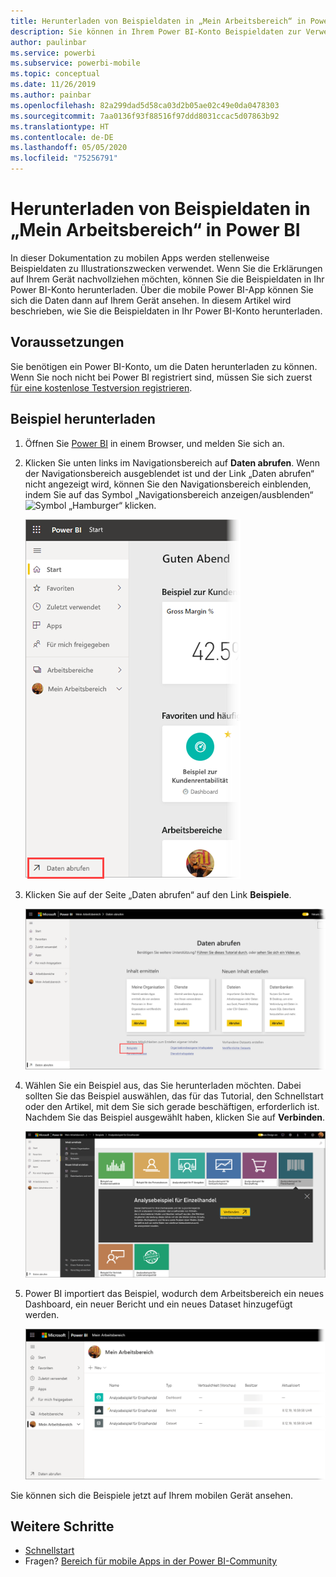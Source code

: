 ```yaml
---
title: Herunterladen von Beispieldaten in „Mein Arbeitsbereich“ in Power BI
description: Sie können in Ihrem Power BI-Konto Beispieldaten zur Verwendung in Tutorials für mobile Apps in „Mein Arbeitsbereich“ herunterladen.
author: paulinbar
ms.service: powerbi
ms.subservice: powerbi-mobile
ms.topic: conceptual
ms.date: 11/26/2019
ms.author: painbar
ms.openlocfilehash: 82a299dad5d58ca03d2b05ae02c49e0da0478303
ms.sourcegitcommit: 7aa0136f93f88516f97ddd8031ccac5d07863b92
ms.translationtype: HT
ms.contentlocale: de-DE
ms.lasthandoff: 05/05/2020
ms.locfileid: "75256791"
---
```

# <a name="downloading-samples-to-my-workspace-in-the-power-bi-service"></a>Herunterladen von Beispieldaten in „Mein Arbeitsbereich“ in Power BI

In dieser Dokumentation zu mobilen Apps werden stellenweise Beispieldaten zu Illustrationszwecken verwendet. Wenn Sie die Erklärungen auf Ihrem Gerät nachvollziehen möchten, können Sie die Beispieldaten in Ihr Power BI-Konto herunterladen. Über die mobile Power BI-App können Sie sich die Daten dann auf Ihrem Gerät ansehen. In diesem Artikel wird beschrieben, wie Sie die Beispieldaten in Ihr Power BI-Konto herunterladen. 

## <a name="prerequisites"></a>Voraussetzungen

Sie benötigen ein Power BI-Konto, um die Daten herunterladen zu können. Wenn Sie noch nicht bei Power BI registriert sind, müssen Sie sich zuerst [für eine kostenlose Testversion registrieren](https://app.powerbi.com/signupredirect?pbi_source=web).

## <a name="download-a-sample"></a>Beispiel herunterladen

1. Öffnen Sie [Power BI](https://app.powerbi.com) in einem Browser, und melden Sie sich an.

2. Klicken Sie unten links im Navigationsbereich auf **Daten abrufen**. Wenn der Navigationsbereich ausgeblendet ist und der Link „Daten abrufen“ nicht angezeigt wird, können Sie den Navigationsbereich einblenden, indem Sie auf das Symbol „Navigationsbereich anzeigen/ausblenden“ ![Symbol „Hamburger“](./media/mobile-apps-download-samples/power-bi-iphone-global-nav-button.png) klicken.  
   
    ![Abrufen von Daten](./media/mobile-apps-download-samples/power-bi-get-data.png)

3. Klicken Sie auf der Seite „Daten abrufen“ auf den Link **Beispiele**.
   
   ![Symbol „Beispiele“](./media/mobile-apps-download-samples/power-bi-samples-icon.png)

4. Wählen Sie ein Beispiel aus, das Sie herunterladen möchten. Dabei sollten Sie das Beispiel auswählen, das für das Tutorial, den Schnellstart oder den Artikel, mit dem Sie sich gerade beschäftigen, erforderlich ist. Nachdem Sie das Beispiel ausgewählt haben, klicken Sie auf **Verbinden**.
  
   ![Klicken auf „Verbinden“](./media/mobile-apps-download-samples/opportunity-connect.png)
   
5. Power BI importiert das Beispiel, wodurch dem Arbeitsbereich ein neues Dashboard, ein neuer Bericht und ein neues Dataset hinzugefügt werden.
   
   ![Beispieldashboard](./media/mobile-apps-download-samples/power-bi-service-opportunity-sample.png)
  
Sie können sich die Beispiele jetzt auf Ihrem mobilen Gerät ansehen.

## <a name="next-steps"></a>Weitere Schritte
* [Schnellstart](mobile-apps-quickstart-view-dashboard-report.md)
* Fragen? [Bereich für mobile Apps in der Power BI-Community](https://go.microsoft.com/fwlink/?linkid=839277)
